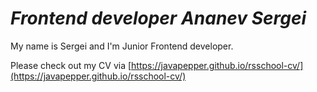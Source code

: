 # _Frontend developer Ananev Sergei_

My name is Sergei and I'm Junior Frontend developer. 

Please check out my CV via [https://javapepper.github.io/rsschool-cv/](https://javapepper.github.io/rsschool-cv/)